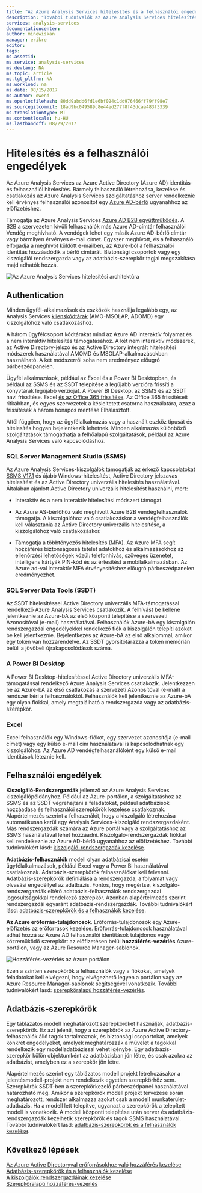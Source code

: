 ```yaml
---
title: "Az Azure Analysis Services hitelesítés és a felhasználói engedélyek |} Microsoft Docs"
description: "További tudnivalók az Azure Analysis Services hitelesítés és a felhasználó engedélyeit."
services: analysis-services
documentationcenter: 
author: minewiskan
manager: erikre
editor: 
tags: 
ms.assetid: 
ms.service: analysis-services
ms.devlang: NA
ms.topic: article
ms.tgt_pltfrm: NA
ms.workload: na
ms.date: 08/15/2017
ms.author: owend
ms.openlocfilehash: 80dd9abdd6fd1e6bf024c1dd976466ff79ff98e7
ms.sourcegitcommit: 18ad9bc049589c8e44ed277f8f43dcaa483f3339
ms.translationtype: MT
ms.contentlocale: hu-HU
ms.lasthandoff: 08/29/2017
---
```

# <a name="authentication-and-user-permissions"></a>Hitelesítés és a felhasználói engedélyek
Az Azure Analysis Services az Azure Active Directory (Azure AD) identitás- és felhasználói hitelesítés. Bármely felhasználó létrehozása, kezelése és csatlakozás az Azure Analysis Services szolgáltatáshoz server rendelkeznie kell érvényes felhasználói azonosítót egy [Azure AD-bérlő](../active-directory/active-directory-administer.md) ugyanahhoz az előfizetéshez.

Támogatja az Azure Analysis Services [Azure AD B2B együttműködés](../active-directory/active-directory-b2b-what-is-azure-ad-b2b.md). A B2B a szervezeten kívüli felhasználók más Azure AD-címtár felhasználói Vendég meghívható. A vendégek lehet egy másik Azure AD-bérlő címtár vagy bármilyen érvényes e-mail címet. Egyszer meghívott, és a felhasználó elfogadja a meghívót küldött e-mailben, az Azure-ból a felhasználói identitás hozzáadódik a bérlő címtárát. Biztonsági csoportok vagy egy kiszolgálói rendszergazda vagy az adatbázis-szerepkör tagjai megszakítása majd adhatók hozzá.

![Az Azure Analysis Services hitelesítési architektúra](./media/analysis-services-manage-users/aas-manage-users-arch.png)

## <a name="authentication"></a>Authentication
Minden ügyfél-alkalmazások és eszközök használja legalább egy, az Analysis Services [klienskódtárak](analysis-services-data-providers.md) (AMO-MSOLAP, ADOMD) egy kiszolgálóhoz való csatlakozáshoz. 

A három ügyfélcsoport kódtárakat mind az Azure AD interaktív folyamat és a nem interaktív hitelesítés támogatásához. A két nem interaktív módszerek, az Active Directory-jelszó és az Active Directory integrált hitelesítési módszerek használatával AMOMD és MSOLAP-alkalmazásokban használható. A két módszerről soha nem eredményez előugró párbeszédpanelen.

Ügyfél alkalmazások, például az Excel és a Power BI Desktopban, és például az SSMS és az SSDT telepítése a legújabb verzióra frissíti a könyvtárak legújabb verzióját. A Power BI Desktop, az SSMS és az SSDT havi frissítése. Excel [és az Office 365 frissítése](https://support.office.com/en-us/article/When-do-I-get-the-newest-features-in-Office-2016-for-Office-365-da36192c-58b9-4bc9-8d51-bb6eed468516). Az Office 365 frissítéseit ritkábban, és egyes szervezetek a késleltetett csatorna használatára, azaz a frissítések a három hónapos mentése Elhalasztott.

 Attól függően, hogy az ügyfélalkalmazás vagy a használt eszköz típusát és hitelesítés hogyan bejelentkezik lehetnek. Minden alkalmazás különböző szolgáltatások támogathatja a felhőalapú szolgáltatások, például az Azure Analysis Services való kapcsolódáshoz.


### <a name="sql-server-management-studio-ssms"></a>SQL Server Management Studio (SSMS)
Az Azure Analysis Services-kiszolgálók támogatják az érkező kapcsolatokat [SSMS V17.1](https://docs.microsoft.com/sql/ssms/download-sql-server-management-studio-ssms) és újabb Windows-hitelesítést, Active Directory jelszavas hitelesítést és az Active Directory univerzális hitelesítés használatával. Általában ajánlott Active Directory univerzális hitelesítést használni, mert:

*  Interaktív és a nem interaktív hitelesítési módszert támogat.

*  Az Azure AS-bérlőhöz való meghívott Azure B2B vendégfelhasználók támogatja. A kiszolgálóhoz való csatlakozáskor a vendégfelhasználók kell választania az Active Directory univerzális hitelesítése, a kiszolgálóhoz való csatlakozáskor.

*  Támogatja a többtényezős hitelesítés (MFA). Az Azure MFA segít hozzáférés biztonságossá tételét adatokhoz és alkalmazásokhoz az ellenőrzési lehetőségek közül: telefonhívás, szöveges üzenetet, intelligens kártyák PIN-kód és az értesítést a mobilalkalmazásban. Az Azure ad-val interaktív MFA érvényesítéshez előugró párbeszédpanelen eredményezhet.

### <a name="sql-server-data-tools-ssdt"></a>SQL Server Data Tools (SSDT)
Az SSDT hitelesítéssel Active Directory univerzális MFA-támogatással rendelkező Azure Analysis Services csatlakozik. A felhívást be kellene jelentkeznie az Azure-bA az első központi telepítése a szervezeti Azonosítóval (e-mail) használatával. Felhasználók Azure-bA egy kiszolgálón rendszergazdai engedélyekkel rendelkező fiók a kiszolgálón telepíti azokat be kell jelentkeznie. Bejelentkezés az Azure-bA az első alkalommal, amikor egy token van hozzárendelve. Az SSDT gyorsítótárazza a token memórián belüli a jövőbeli újrakapcsolódások száma.

### <a name="power-bi-desktop"></a>A Power BI Desktop
A Power BI Desktop-hitelesítéssel Active Directory univerzális MFA-támogatással rendelkező Azure Analysis Services csatlakozik. Jelentkezzen be az Azure-bA az első csatlakozás a szervezeti Azonosítóval (e-mail) a rendszer kéri a felhasználóktól. Felhasználók kell jelentkeznie az Azure-bA egy olyan fiókkal, amely megtalálható a rendszergazda vagy az adatbázis-szerepkör.

### <a name="excel"></a>Excel
Excel felhasználók egy Windows-fiókot, egy szervezet azonosítója (e-mail címet) vagy egy külső e-mail cím használatával is kapcsolódhatnak egy kiszolgálóhoz. Az Azure AD vendégfelhasználóként egy külső e-mail identitások léteznie kell.

## <a name="user-permissions"></a>Felhasználói engedélyek

**Kiszolgáló-Rendszergazdák** jellemző az Azure Analysis Services kiszolgálópéldányhoz. Például az Azure-portálon, a szolgáltatáshoz az SSMS és az SSDT végrehajtani a feladatokat, például adatbázisok hozzáadása és felhasználói szerepkörök kezelése csatlakoznak. Alapértelmezés szerint a felhasználót, hogy a kiszolgáló létrehozása automatikusan kerül egy Analysis Services-kiszolgáló rendszergazdaként. Más rendszergazdák számára az Azure portál vagy a szolgáltatáshoz az SSMS használatával lehet hozzáadni. Kiszolgáló-rendszergazdák fiókkal kell rendelkeznie az Azure AD-bérlő ugyanahhoz az előfizetéshez. További tudnivalókért lásd: [kiszolgáló-rendszergazdák kezelése](analysis-services-server-admins.md). 


**Adatbázis-felhasználók** modell olyan adatbázisai esetén ügyfélalkalmazások, például Excel vagy a Power BI használatával csatlakoznak. Adatbázis-szerepkörök felhasználókat kell felvenni. Adatbázis-szerepkörök definiálása a rendszergazda, a folyamat vagy olvasási engedéllyel az adatbázis. Fontos, hogy megértse, kiszolgáló-rendszergazdák eltérő adatbázis-felhasználók rendszergazdai jogosultságokkal rendelkező szerepkör. Azonban alapértelmezés szerint rendszergazdái egyaránt adatbázis-rendszergazdák. További tudnivalókért lásd: [adatbázis-szerepkörök és a felhasználók kezelése](analysis-services-database-users.md).

**Az Azure erőforrás-tulajdonosok**. Erőforrás-tulajdonosok egy Azure-előfizetés az erőforrások kezelése. Erőforrás-tulajdonosok használatával adhat hozzá az Azure AD felhasználói identitások tulajdonos vagy közreműködő szerepkört az előfizetésen belül **hozzáférés-vezérlés** Azure-portálon, vagy az Azure Resource Manager-sablonok. 

![Hozzáférés-vezérlés az Azure portálon](./media/analysis-services-manage-users/aas-manage-users-rbac.png)

Ezen a szinten szerepkörök a felhasználók vagy a fiókokat, amelyek feladatokat kell elvégezni, hogy elvégezhető legyen a portálon vagy az Azure Resource Manager-sablonok segítségével vonatkozik. További tudnivalókért lásd: [szerepköralapú hozzáférés-vezérlés](../active-directory/role-based-access-control-what-is.md). 


## <a name="database-roles"></a>Adatbázis-szerepkörök

 Egy táblázatos modell meghatározott szerepköröket használják, adatbázis-szerepkörök. Ez azt jelenti, hogy a szerepkörök az Azure Active Directory-felhasználók álló tagok tartalmaznak, és biztonsági csoportokat, amelyek konkrét engedélyeket, amelyek meghatározzák a művelet a tagokkal rendelkezik egy modelladatbázissal vehet igénybe. Egy adatbázis-szerepkör külön objektumként az adatbázisban jön létre, és csak azokra az adatbázist, amelyben ez a szerepkör jön létre.   
  
 Alapértelmezés szerint egy táblázatos modell projekt létrehozásakor a jelentésmodell-projekt nem rendelkezik egyetlen szerepkörhöz sem. Szerepkörök SSDT-ben a szerepkörkezelő párbeszédpanel használatával határozható meg. Amikor a szerepkörök modell projekt tervezése során meghatározott, rendszer alkalmazza azokat csak a modell munkaterület-adatbázis. Ha a modell lett telepítve, ugyanazt a szerepkörök a telepített modell is vonatkozik. A modell központi telepítése után server és adatbázis-rendszergazdák kezelhetik szerepkörök és tagok SSMS használatával. További tudnivalókért lásd: [adatbázis-szerepkörök és a felhasználók kezelése](analysis-services-database-users.md).
  


## <a name="next-steps"></a>Következő lépések

[Az Azure Active Directoryval erőforrásokhoz való hozzáférés kezelése](../active-directory/active-directory-manage-groups.md)   
[Adatbázis-szerepkörök és a felhasználók kezelése](analysis-services-database-users.md)  
[A kiszolgálók rendszergazdáinak kezelése](analysis-services-server-admins.md)  
[Szerepköralapú hozzáférés-vezérlés](../active-directory/role-based-access-control-what-is.md)  